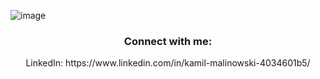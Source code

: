 ![image](https://user-images.githubusercontent.com/64846552/224842761-26b31835-ae95-4447-aa9f-672ead19c7e9.png)

<h3 align="center"><b>Connect with me:</b></h3>

<p align="center">LinkedIn: https://www.linkedin.com/in/kamil-malinowski-4034601b5/</p>

